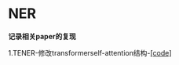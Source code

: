# NER

**记录相关paper的复现**

1.TENER-修改transformerself-attention结构-[[code]](https://github.com/nianxw/NER_toolkits/tree/master/tener_cluener)
